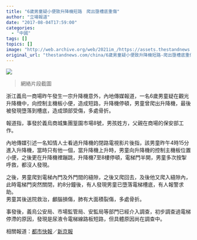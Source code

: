 ```yaml
---
title: "6歲男童疑小便致升降機短路　爬出墮槽底重傷"
author: "立場報道"
date: "2017-08-04T17:59:00"
categories:
  - "中國"
tags: []
topics: []
image: "http://web.archive.org/web/2021im_/https://assets.thestandnews.com/media/photos/boy-01_ezoRQ.png"
original_url: "thestandnews.com/china/6歲男童疑小便致升降機短路-爬出墮槽底重傷"
---
```

![](http://web.archive.org/web/2021im_/https://assets.thestandnews.com/media/photos/boy-01_ezoRQ.png)
> 網絡片段截圖

浙江義烏一商場昨午發生一宗升降機意外，內地傳媒報道，一名6歲男童疑在觀光升降機中，向控制主機板小便，造成短路，升降機停頓，男童曾爬出升降機，最後被發現墮落到槽底，造成頭部受傷，多處骨折。

報道指，事發於義烏商城集團篁園市場8號，男孩姓方，父親在商場的保安部工作。

內地傳媒引述一名知情人士看過升降機的閉路電視影片後指，該男童昨午4時15分進入升降機，當時只有他一個，當升降機上升時，男童向升降機的控制主機板位置小便，之後更在升降機裡蹦跳，升降機7至8樓停頓，電梯門半開，男童多次按掣呼救，都沒人發現。

之後，男童爬到電梯內門及外門間的縫隙，之後又爬回去，及後他又爬入縫隙內，此時電梯門突然關閉，約8分鐘後，有人發現男童已墮落電梯槽底，有人報警求助。  
男童其後送院救治，顱腦損傷，肺有大面積裂傷，多處骨折。

事發後，義烏公安局、市場監管局、安監局等部門已經介入調查，初步調查過電梯停滯的原因，發現是尿液令電梯線路板短路，但具體原因尚在調查中。

相關報道：[都市快報](http://web.archive.org/web/20211229062901/https://web.dskb.co/news/posts/48569)／[新京報](http://web.archive.org/web/20211229062901/http://www.bjnews.com.cn/video/2017/08/04/453007.html)